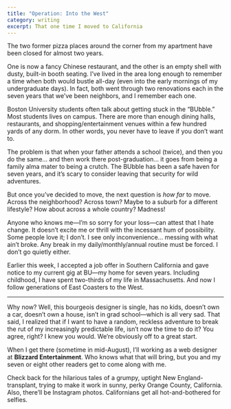 ```yaml
---
title: "Operation: Into the West"
category: writing
excerpt: That one time I moved to California
---
```


<p class="lede">The two former pizza places around the corner from my apartment have been closed for almost two years.</p>

One is now a fancy Chinese restaurant, and the other is an empty shell with dusty, built-in booth seating. I’ve lived in the area long enough to remember a time when both would bustle all-day (even into the early mornings of my undergraduate days). In fact, both went through two renovations each in the seven years that we’ve been neighbors, and I remember each one.

Boston University students often talk about getting stuck in the “BUbble.” Most students lives on campus. There are more than enough dining halls, restaurants, and shopping/entertainment venues within a few hundred yards of any dorm. In other words, you never have to leave if you don’t want to.

The problem is that when your father attends a school (twice), and then you do the same… and then work there post-graduation… it goes from being a family alma mater to being a crutch. The BUbble has been a safe haven for seven years, and it’s scary to consider leaving that security for wild adventures.

But once you’ve decided to move, the next question is _how far_ to move. Across the neighborhood? Across town? Maybe to a suburb for a different lifestyle? How about across a whole country? Madness!

Anyone who knows me—I’m so sorry for your loss—can attest that I hate change. It doesn’t excite me or thrill with the incessant hum of possibility. Some people love it; I don’t. I see only inconvenience… messing with what ain’t broke. Any break in my daily/monthly/annual routine must be forced. I don’t go quietly either.

Earlier this week, I accepted a job offer in Southern California and gave notice to my current gig at BU—my home for seven years. Including childhood, I have spent two-thirds of my life in Massachusetts. And now I follow generations of East Coasters to the West.

---

Why now? Well, this bourgeois designer is single, has no kids, doesn’t own a car, doesn’t own a house, isn’t in grad school—which is all very sad. That said, I realized that if I want to have a random, reckless adventure to break the rut of my increasingly predictable life, isn’t now the time to do it? You agree, right? I knew you would. We’re obviously off to a great start.

When I get there (sometime in mid-August), I’ll working as a web designer at **Blizzard Entertainment**. Who knows what that will bring, but you and my seven or eight other readers get to come along with me.

Check back for the hilarious tales of a grumpy, uptight New England-transplant, trying to make it work in sunny, perky Orange County, California. Also, there’ll be Instagram photos. Californians get all hot-and-bothered for selfies.